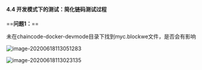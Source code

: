 #### 4.4 开发模式下的测试：简化链码测试过程

==**问题1：**==

未在chaincode-docker-devmode目录下找到myc.blockwe文件，是否会有影响

![image-20200618113051283](https://tva1.sinaimg.cn/large/007S8ZIlly1ggqqul84zvj31co0bwjud.jpg)

![image-20200618113023135](https://tva1.sinaimg.cn/large/007S8ZIlly1ggqquktoxhj30vw09mju8.jpg)

